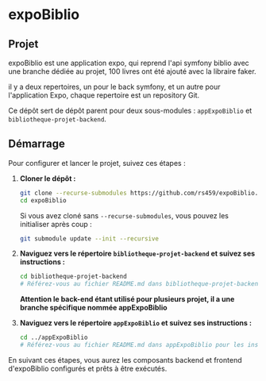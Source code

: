# expoBiblio

## Projet

expoBiblio est une application expo, qui reprend l'api symfony biblio avec une branche dédiée au projet, 100 livres ont été ajouté avec la libraire faker.

il y a deux repertoires, un pour le back symfony, et un autre pour l'application Expo, chaque repertoire est un repository Git.

Ce dépôt sert de dépôt parent pour deux sous-modules : `appExpoBiblio` et `bibliotheque-projet-backend`.

## Démarrage

Pour configurer et lancer le projet, suivez ces étapes :

1. **Cloner le dépôt :**

    ```bash
    git clone --recurse-submodules https://github.com/rs459/expoBiblio.git
    cd expoBiblio
    ```

    Si vous avez cloné sans `--recurse-submodules`, vous pouvez les initialiser après coup :

    ```bash
    git submodule update --init --recursive
    ```

2. **Naviguez vers le répertoire `bibliotheque-projet-backend` et suivez ses instructions :**

    ```bash
    cd bibliotheque-projet-backend
    # Référez-vous au fichier README.md dans bibliotheque-projet-backend pour les instructions de configuration spécifiques (par exemple, installation des dépendances, démarrage du serveur).
    ```

    **Attention le back-end étant utilisé pour plusieurs projet, il a une branche spécifique nommée appExpoBiblio**

3. **Naviguez vers le répertoire `appExpoBiblio` et suivez ses instructions :**

    ```bash
    cd ../appExpoBiblio
    # Référez-vous au fichier README.md dans appExpoBiblio pour les instructions de configuration spécifiques (par exemple, installation des dépendances, démarrage du serveur de développement).
    ```

En suivant ces étapes, vous aurez les composants backend et frontend d'expoBiblio configurés et prêts à être exécutés.
